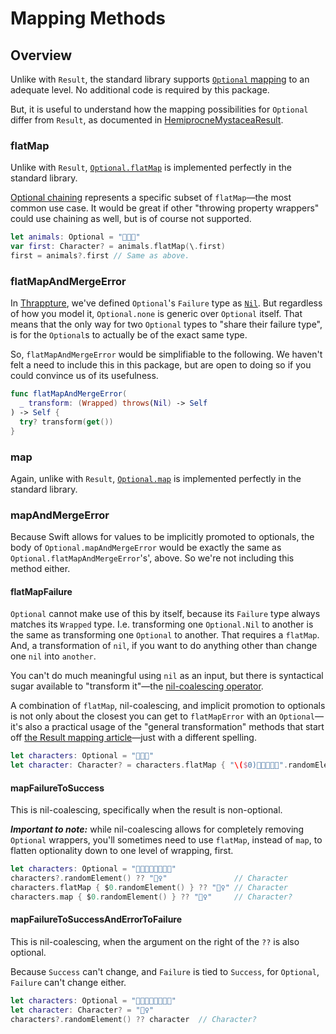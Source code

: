 # Mapping Methods

## Overview 

Unlike with `Result`, the standard library supports [`Optional` mapping](https://developer.apple.com/documentation/swift/optional#Transforming-an-Optional-Value) to an adequate level. No additional code is required by this package.

But, it is useful to understand how the mapping possibilities for `Optional` differ from `Result`, as documented in [HemiprocneMystaceaResult](https://catterwaul.github.io/HemiprocneMystaceaResult/documentation/hmresult/mapping-methods).

### flatMap

Unlike with `Result`, [`Optional.flatMap`](https://developer.apple.com/documentation/swift/optional/flatmap(_:)) is implemented perfectly in the standard library.

[Optional chaining](https://docs.swift.org/swift-book/documentation/the-swift-programming-language/optionalchaining/) represents a specific subset of `flatMap`—the most common use case. It would be great if other "throwing property wrappers" could use chaining as well, but is of course not supported.
 
```swift
let animals: Optional = "🦁🐯🐻"
var first: Character? = animals.flatMap(\.first)
first = animals?.first // Same as above.
```

### flatMapAndMergeError

In [Thrappture](https://github.com/Catterwaul/Thrappture), we've defined `Optional`'s `Failure` type as [`Nil`](<doc:Swift/Optional/Nil>). But regardless of how you model it, 
`Optional.none` is generic over `Optional` itself. That means that the only way for two `Optional` types to "share their failure type", is for the `Optional`s to actually be of the exact same type.

So, `flatMapAndMergeError` would be simplifiable to the following. We haven't felt a need to include this in this package, but are open to doing so if you could convince us of its usefulness.

```swift
func flatMapAndMergeError(
  _ transform: (Wrapped) throws(Nil) -> Self
) -> Self {
  try? transform(get())
}
```

### map

Again, unlike with `Result`, [`Optional.map`](https://developer.apple.com/documentation/swift/optional/map(_:)) is implemented perfectly in the standard library.

### mapAndMergeError

Because Swift allows for values to be implicitly promoted to optionals, the body of `Optional.mapAndMergeError` would be exactly the same as `Optional.flatMapAndMergeError`'s', above. So we're not including this method either.

#### flatMapFailure

`Optional` cannot make use of this by itself, because its `Failure` type always matches its `Wrapped` type. I.e. transforming one `Optional.Nil` to another is the same as transforming one `Optional` to another. That requires a `flatMap`. And, a transformation of `nil`, if you want to do anything other than change one `nil` into `another`.

You can't do much meaningful using `nil` as an input, but there is syntactical sugar available to "transform it"—the [nil-coalescing operator](https://docs.swift.org/swift-book/documentation/the-swift-programming-language/basicoperators/#Nil-Coalescing-Operator). 

A combination of `flatMap`, nil-coalescing, and implicit promotion to optionals is not only about the closest you can get to `flatMapError` with an `Optional`—it's also a practical usage of the "general transformation" methods that start off [the Result mapping article](https://catterwaul.github.io/HemiprocneMystaceaResult/documentation/hmresult/mapping-methods)—just with a different spelling.  

```swift
let characters: Optional = "🦁🐯🐻"
let character: Character? = characters.flatMap { "\($0)👧🏻👠🐒🪽".randomElement() } ?? "🧙‍♀️"
```

#### mapFailureToSuccess

This is nil-coalescing, specifically when the result is non-optional.

***Important to note:*** while nil-coalescing allows for completely removing `Optional` wrappers, you'll sometimes need to use `flatMap`, instead of `map`, to flatten optionality down to one level of wrapping, first. 

```swift
let characters: Optional = "🦁🐯🐻👧🏻👠🐒🪽"
characters?.randomElement() ?? "🧙‍♀️"               // Character
characters.flatMap { $0.randomElement() } ?? "🧙‍♀️" // Character
characters.map { $0.randomElement() } ?? "🧙‍♀️"     // Character?
```

#### mapFailureToSuccessAndErrorToFailure

This is nil-coalescing, when the argument on the right of the `??` is also optional.  

Because `Success` can't change, and `Failure` is tied to `Success`, for `Optional`, `Failure` can't change either.

```swift
let characters: Optional = "🦁🐯🐻👧🏻👠🐒🪽"
let character: Character? = "🧙‍♀️"
characters?.randomElement() ?? character  // Character?
```
